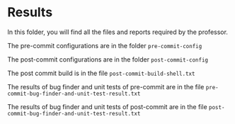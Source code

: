 # Results

In this folder, you will find all the files and reports required by the professor.

The pre-commit configurations are in the folder `pre-commit-config`

The post-commit configurations are in the folder `post-commit-config`

The post commit build is in the file `post-commit-build-shell.txt`

The results of bug finder and unit tests of pre-commit are in the file `pre-commit-bug-finder-and-unit-test-result.txt`

The results of bug finder and unit tests of post-commit are in the file `post-commit-bug-finder-and-unit-test-result.txt`